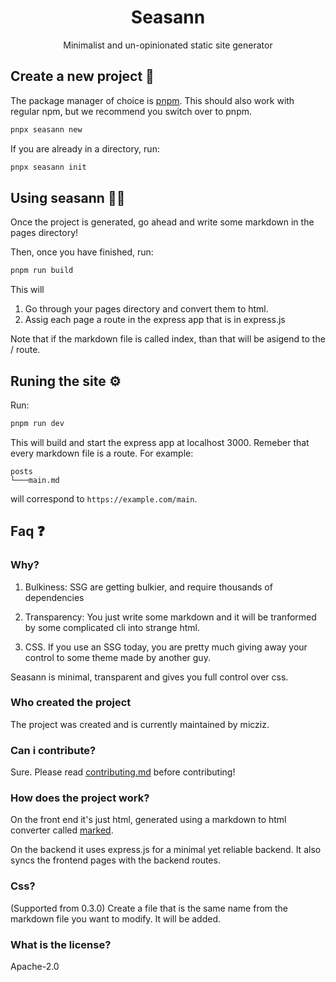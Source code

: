 <div align="center">
    <h1>Seasann</h1>
    <p>Minimalist and un-opinionated static site generator</p>
</div>

## Create a new project 💾

The package manager of choice is [pnpm](https://pnpm.io). This should also work with regular npm, but we recommend you switch over to pnpm.

```bash
pnpx seasann new
```

If you are already in a directory, run:  

```bash
pnpx seasann init
```

## Using seasann 👨‍💻

Once the project is generated, go ahead and write some markdown in the pages directory!

Then, once you have finished, run:

```bash
pnpm run build
```

This will

1. Go through your pages directory and convert them to html.
2. Assig each page a route in the express app that is in express.js

Note that if the markdown file is called index, than that will be asigend to the / route.

## Runing the site ⚙️

Run:

```bash
pnpm run dev
```

This will build and start the express app at localhost 3000. Remeber that every markdown file is a route. For example:

```
posts    
└───main.md
```

will correspond to `https://example.com/main`.

## Faq ❓

### Why?

1. Bulkiness: SSG are getting bulkier, and require thousands of dependencies

2. Transparency: You just write some markdown and it will be tranformed by some complicated cli into strange html.

3. CSS. If you use an SSG today, you are pretty much giving away your control to some theme made by another guy.

Seasann is minimal, transparent and gives you full control over css.

### Who created the project

The project was created and is currently maintained by micziz.

### Can i contribute?

Sure. Please read [contributing.md](contributing.md) before contributing!

### How does the project work?

On the front end it's just html, generated using a markdown to html converter called [marked](https://marked.js.org).

On the backend it uses express.js for a minimal yet reliable backend. It also syncs the frontend pages with the backend routes.

### Css?

(Supported from 0.3.0) Create a file that is the same name from the markdown file you want to modify. It will be added.

### What is the license?

Apache-2.0